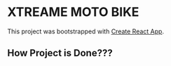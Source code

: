 # XTREAME MOTO BIKE

This project was bootstrapped with [Create React App](https://github.com/facebook/create-react-app).

## How Project is Done???



